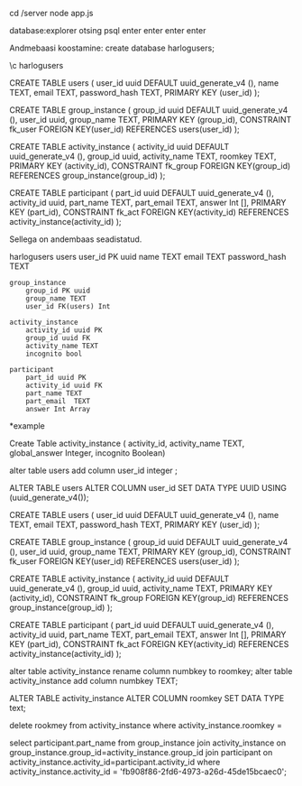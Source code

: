 cd /server
node app.js

database:explorer otsing psql
enter enter enter enter



Andmebaasi koostamine:
create database harlogusers;

\c harlogusers

CREATE TABLE users (
    user_id uuid DEFAULT uuid_generate_v4 (),
    name TEXT,
    email TEXT,
    password_hash TEXT,
    PRIMARY KEY (user_id)
);

CREATE TABLE group_instance (
    group_id uuid DEFAULT uuid_generate_v4 (),
    user_id uuid,
    group_name TEXT,
    PRIMARY KEY (group_id),
    CONSTRAINT fk_user
      FOREIGN KEY(user_id) 
	  REFERENCES users(user_id)
);

CREATE TABLE activity_instance (
    activity_id uuid DEFAULT uuid_generate_v4 (),
    group_id uuid,
    activity_name TEXT,
    roomkey TEXT,
    PRIMARY KEY (activity_id),
    CONSTRAINT fk_group
      FOREIGN KEY(group_id) 
	  REFERENCES group_instance(group_id)
);

CREATE TABLE participant (
    part_id uuid DEFAULT uuid_generate_v4 (),
    activity_id uuid,
    part_name TEXT,
    part_email TEXT,
    answer Int [],
    PRIMARY KEY (part_id),
    CONSTRAINT fk_act
      FOREIGN KEY(activity_id) 
	  REFERENCES activity_instance(activity_id)
);

Sellega on andembaas seadistatud.


harlogusers
    users
        user_id PK uuid
        name TEXT
        email TEXT
        password_hash TEXT
    
    group_instance
        group_id PK uuid
        group_name TEXT
        user_id FK(users) Int

    activity_instance
        activity_id uuid PK
        group_id uuid FK
        activity_name TEXT
        incognito bool
    
    participant
        part_id uuid PK
        activity_id uuid FK
        part_name TEXT
        part_email  TEXT
        answer Int Array

    

*example

Create Table activity_instance ( activity_id, activity_name TEXT, global_answer Integer, incognito Boolean)

alter table users add column user_id integer ;




ALTER TABLE users ALTER COLUMN user_id SET DATA TYPE UUID USING (uuid_generate_v4());


CREATE TABLE users (
    user_id uuid DEFAULT uuid_generate_v4 (),
    name TEXT,
    email TEXT,
    password_hash TEXT,
    PRIMARY KEY (user_id)
);

CREATE TABLE group_instance (
    group_id uuid DEFAULT uuid_generate_v4 (),
    user_id uuid,
    group_name TEXT,
    PRIMARY KEY (group_id),
    CONSTRAINT fk_user
      FOREIGN KEY(user_id) 
	  REFERENCES users(user_id)
);

CREATE TABLE activity_instance (
    activity_id uuid DEFAULT uuid_generate_v4 (),
    group_id uuid,
    activity_name TEXT,
    PRIMARY KEY (activity_id),
    CONSTRAINT fk_group
      FOREIGN KEY(group_id) 
	  REFERENCES group_instance(group_id)
);

CREATE TABLE participant (
    part_id uuid DEFAULT uuid_generate_v4 (),
    activity_id uuid,
    part_name TEXT,
    part_email TEXT,
    answer Int [],
    PRIMARY KEY (part_id),
    CONSTRAINT fk_act
      FOREIGN KEY(activity_id) 
	  REFERENCES activity_instance(activity_id)
);



alter table activity_instance rename column numbkey to roomkey;
alter table activity_instance add column numbkey TEXT;

ALTER TABLE activity_instance ALTER COLUMN roomkey SET DATA TYPE text;


delete rookmey from activity_instance where activity_instance.roomkey =

select participant.part_name from group_instance join activity_instance on group_instance.group_id=activity_instance.group_id join participant on activity_instance.activity_id=participant.activity_id where activity_instance.activity_id = 'fb908f86-2fd6-4973-a26d-45de15bcaec0';